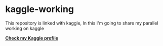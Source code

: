 # kaggle-working
This repository is linked with kaggle, In this I'm going to share my parallel working on kaggle



**[Check my Kaggle profile](https://www.kaggle.com/architty108)**


